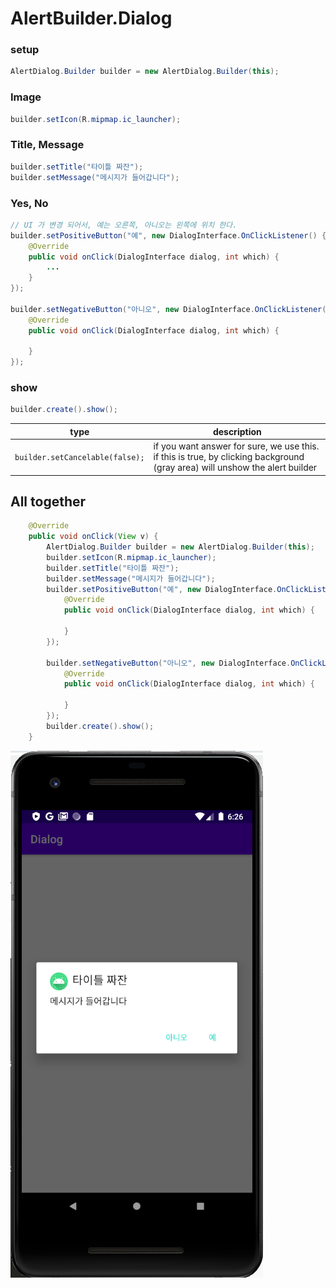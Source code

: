# AlertBuilder.Dialog


### setup
```JAVA
AlertDialog.Builder builder = new AlertDialog.Builder(this);
```

### Image
```JAVA
builder.setIcon(R.mipmap.ic_launcher);
```

### Title, Message
```JAVA
builder.setTitle("타이틀 짜잔");
builder.setMessage("메시지가 들어갑니다");
```

### Yes, No
```JAVA
// UI 가 변경 되어서, 예는 오른쪽, 아니오는 왼쪽에 위치 한다.
builder.setPositiveButton("예", new DialogInterface.OnClickListener() {
    @Override
    public void onClick(DialogInterface dialog, int which) {
        ...
    }
});

builder.setNegativeButton("아니오", new DialogInterface.OnClickListener() {
    @Override
    public void onClick(DialogInterface dialog, int which) {

    }
});
```

### show
```JAVA
builder.create().show();
```

|type|description|
|-|-|
|```builder.setCancelable(false);```|if you want answer for sure, we use this. <br> if this is true, by clicking background (gray area) will unshow the alert builder|


## All together
```JAVA
    @Override
    public void onClick(View v) {
        AlertDialog.Builder builder = new AlertDialog.Builder(this);
        builder.setIcon(R.mipmap.ic_launcher);
        builder.setTitle("타이틀 짜잔");
        builder.setMessage("메시지가 들어갑니다");
        builder.setPositiveButton("예", new DialogInterface.OnClickListener() {
            @Override
            public void onClick(DialogInterface dialog, int which) {

            }
        });

        builder.setNegativeButton("아니오", new DialogInterface.OnClickListener() {
            @Override
            public void onClick(DialogInterface dialog, int which) {

            }
        });
        builder.create().show();
    }
```
![img](img/img.png)